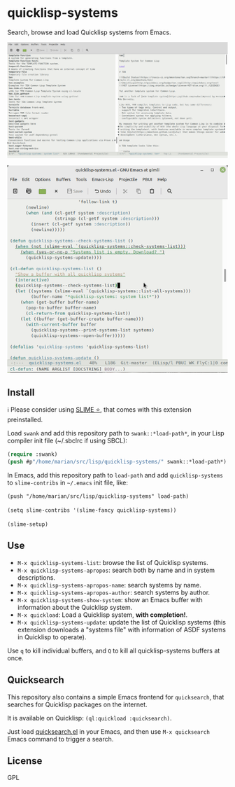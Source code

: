 # quicklisp-systems

Search, browse and load Quicklisp systems from Emacs.

![screenshot](screenshot.png "screenshot")

![completion](completion.gif "completion")

## Install

ℹ️ Please consider using [SLIME :star:](https://github.com/mmontone/slime-star), that comes with this extension preinstalled.

Load `swank` and add this repository path to `swank::*load-path*`, in your Lisp compiler init file (~/.sbclrc if using SBCL):

```lisp
(require :swank)
(push #p"/home/marian/src/lisp/quicklisp-systems/" swank::*load-path*)
```

In Emacs, add this repository path to `load-path` and add `quicklisp-systems` to `slime-contribs` in `~/.emacs` init file, like:

```
(push "/home/marian/src/lisp/quicklisp-systems" load-path)

(setq slime-contribs '(slime-fancy quicklisp-systems))

(slime-setup)
```

## Use

- `M-x quicklisp-systems-list`: browse the list of Quicklisp systems.
- `M-x quicklisp-systems-apropos`: search both by name and in system descriptions.
- `M-x quicklisp-systems-apropos-name`: search systems by name.
- `M-x quicklisp-systems-apropos-author`: search systems by author.
- `M-x quicklisp-systems-show-system`: show an Emacs buffer with information about the Quicklisp system.
- `M-x quickload`: Load a Quicklisp system, **with completion!**.
- `M-x quicklisp-systems-update`: update the list of Quicklisp systems (this extension downloads a "systems file" with information of ASDF systems in Quicklisp to operate).

Use `q` to kill individual buffers, and `Q` to kill all quicklisp-systems buffers at once.

## Quicksearch

This repository also contains a simple Emacs frontend for `quicksearch`, that searches for Quicklisp packages on the internet.

It is available on Quicklisp: `(ql:quickload :quicksearch)`.

Just load [quicksearch.el](quicksearch.el) in your Emacs, and then use `M-x quicksearch` Emacs command to trigger a search.

## License

GPL
